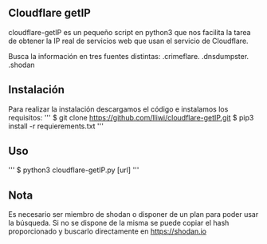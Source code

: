 ## Cloudflare getIP
cloudflare-getIP es un pequeño script en python3 que nos facilita la tarea de obtener la IP real de servicios web que usan el servicio de Cloudflare.

Busca la información en tres fuentes distintas:
.crimeflare.
.dnsdumpster.
.shodan

## Instalación
Para realizar la instalación descargamos el código e instalamos los requisitos:
'''
$ git clone https://github.com/lliwi/cloudflare-getIP.git
$ pip3 install -r requierements.txt
'''

## Uso
'''
$ python3 cloudflare-getIP.py [url]
'''

## Nota
Es necesario ser miembro de shodan o disponer de un plan para poder usar la búsqueda. Si no se dispone de la misma se puede copiar el hash proporcionado y buscarlo directamente en https://shodan.io
